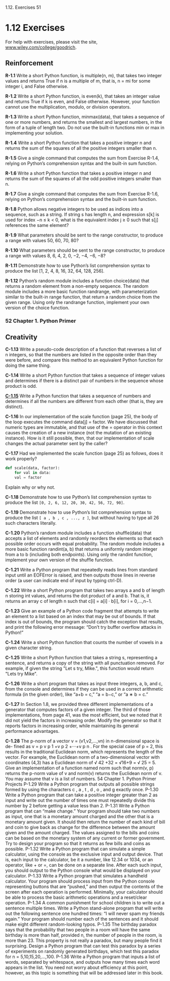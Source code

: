 1.12. Exercises 51

# 1.12 Exercises

For help with exercises, please visit the site, www.wiley.com/college/goodrich.

## Reinforcement

**R-1.1** Write a short Python function, is multiple(n, m), that takes two integer
values and returns True if n is a multiple of m, that is, n = mi for some
integer i, and False otherwise.

**R-1.2** Write a short Python function, is even(k), that takes an integer value and
returns True if k is even, and False otherwise. However, your function
cannot use the multiplication, modulo, or division operators.

**R-1.3** Write a short Python function, minmax(data), that takes a sequence of
one or more numbers, and returns the smallest and largest numbers, in the
form of a tuple of length two. Do not use the built-in functions min or
max in implementing your solution.


**R-1.4** Write a short Python function that takes a positive integer n and returns
the sum of the squares of all the positive integers smaller than n.


**R-1.5** Give a single command that computes the sum from Exercise R-1.4, relying
on Python’s comprehension syntax and the built-in sum function.


**R-1.6** Write a short Python function that takes a positive integer n and returns
the sum of the squares of all the odd positive integers smaller than n.


**R-1.7** Give a single command that computes the sum from Exercise R-1.6, relying
on Python’s comprehension syntax and the built-in sum function.


**R-1.8** Python allows negative integers to be used as indices into a sequence,
such as a string. If string s has length n, and expression s[k] is used for index
−n ≤ k < 0, what is the equivalent index j ≥ 0 such that s[j] references
the same element?


**R-1.9** What parameters should be sent to the range constructor, to produce a
range with values 50, 60, 70, 80?


**R-1.10** What parameters should be sent to the range constructor, to produce a
range with values 8, 6, 4, 2, 0, −2, −4, −6, −8?


**R-1.11** Demonstrate how to use Python’s list comprehension syntax to produce
the list [1, 2, 4, 8, 16, 32, 64, 128, 256].


**R-1.12** Python’s random module includes a function choice(data) that returns a
random element from a non-empty sequence. The random module includes
a more basic function randrange, with parameterization similar to
the built-in range function, that return a random choice from the given
range. Using only the randrange function, implement your own version
of the choice function.


### 52 Chapter 1. Python Primer
## Creativity


**C-1.13** Write a pseudo-code description of a function that reverses a list of n
integers, so that the numbers are listed in the opposite order than they
were before, and compare this method to an equivalent Python function
for doing the same thing.


**C-1.14** Write a short Python function that takes a sequence of integer values and
determines if there is a distinct pair of numbers in the sequence whose
product is odd.


[**C-1.15**](../main/fifteen.py) Write a Python function that takes a sequence of numbers and determines
if all the numbers are different from each other (that is, they are distinct).


**C-1.16** In our implementation of the scale function (page 25), the body of the loop
executes the command data[j] = factor. We have discussed that numeric
types are immutable, and that use of the = operator in this context causes
the creation of a new instance (not the mutation of an existing instance).
How is it still possible, then, that our implementation of scale changes the
actual parameter sent by the caller?


**C-1.17** Had we implemented the scale function (page 25) as follows, does it work
properly?
```python
def scale(data, factor):
    for val in data:
    val = factor
```
Explain why or why not.


**C-1.18** Demonstrate how to use Python’s list comprehension syntax to produce
the list `[0, 2, 6, 12, 20, 30, 42, 56, 72, 90]`.


**C-1.19** Demonstrate how to use Python’s list comprehension syntax to produce
the list `[ a , b , c , ..., z ]`, but without having to type all 26 such
characters literally.


**C-1.20** Python’s random module includes a function shuffle(data) that accepts a
list of elements and randomly reorders the elements so that each possible
order occurs with equal probability. The random module includes a
more basic function randint(a, b) that returns a uniformly random integer
from a to b (including both endpoints). Using only the randint function,
implement your own version of the shuffle function.


**C-1.21** Write a Python program that repeatedly reads lines from standard input
until an EOFError is raised, and then outputs those lines in reverse order
(a user can indicate end of input by typing ctrl-D).


**C-1.22** Write a short Python program that takes two arrays a and b of length n
storing int values, and returns the dot product of a and b. That is, it returns
an array c of length n such that c[i] = a[i] · b[i], for i = 0,...,n−1.


**C-1.23** Give an example of a Python code fragment that attempts to write an element
to a list based on an index that may be out of bounds. If that index
is out of bounds, the program should catch the exception that results, and
print the following error message:
“Don’t try buffer overflow attacks in Python!”


**C-1.24** Write a short Python function that counts the number of vowels in a given
character string.


**C-1.25** Write a short Python function that takes a string s, representing a sentence,
and returns a copy of the string with all punctuation removed. For example,
if given the string "Let s try, Mike.", this function would return
"Lets try Mike".


**C-1.26** Write a short program that takes as input three integers, a, b, and c, from
the console and determines if they can be used in a correct arithmetic
formula (in the given order), like “a+b = c,” “a = b−c,” or “a ∗ b = c.”


**C-1.27** In Section 1.8, we provided three different implementations of a generator
that computes factors of a given integer. The third of those implementations,
from page 41, was the most efficient, but we noted that it did not
yield the factors in increasing order. Modify the generator so that it reports
factors in increasing order, while maintaining its general performance advantages.


**C-1.28** The p-norm of a vector v = (v1,v2,...,vn) in n-dimensional space is de-
fined as
v =
p
v
p
1 +v
p
2 +···+v
p
n .
For the special case of p = 2, this results in the traditional Euclidean
norm, which represents the length of the vector. For example, the Euclidean
norm of a two-dimensional vector with coordinates (4,3) has a
Euclidean norm of √
42 +32 = √16+9 = √
25 = 5. Give an implementation
of a function named norm such that norm(v, p) returns the p-norm
value of v and norm(v) returns the Euclidean norm of v. You may assume
that v is a list of numbers.
54 Chapter 1. Python Primer
Projects
P-1.29 Write a Python program that outputs all possible strings formed by using
the characters c , a , t , d , o , and g exactly once.
P-1.30 Write a Python program that can take a positive integer greater than 2 as
input and write out the number of times one must repeatedly divide this
number by 2 before getting a value less than 2.
P-1.31 Write a Python program that can “make change.” Your program should
take two numbers as input, one that is a monetary amount charged and the
other that is a monetary amount given. It should then return the number
of each kind of bill and coin to give back as change for the difference
between the amount given and the amount charged. The values assigned
to the bills and coins can be based on the monetary system of any current
or former government. Try to design your program so that it returns as
few bills and coins as possible.
P-1.32 Write a Python program that can simulate a simple calculator, using the
console as the exclusive input and output device. That is, each input to the
calculator, be it a number, like 12.34 or 1034, or an operator, like + or =,
can be done on a separate line. After each such input, you should output
to the Python console what would be displayed on your calculator.
P-1.33 Write a Python program that simulates a handheld calculator. Your program
should process input from the Python console representing buttons
that are “pushed,” and then output the contents of the screen after each operation
is performed. Minimally, your calculator should be able to process
the basic arithmetic operations and a reset/clear operation.
P-1.34 A common punishment for school children is to write out a sentence multiple
times. Write a Python stand-alone program that will write out the
following sentence one hundred times: “I will never spam my friends
again.” Your program should number each of the sentences and it should
make eight different random-looking typos.
P-1.35 The birthday paradox says that the probability that two people in a room
will have the same birthday is more than half, provided n, the number of
people in the room, is more than 23. This property is not really a paradox,
but many people find it surprising. Design a Python program that can test
this paradox by a series of experiments on randomly generated birthdays,
which test this paradox for n = 5,10,15,20,...,100.
P-1.36 Write a Python program that inputs a list of words, separated by whitespace,
and outputs how many times each word appears in the list. You
need not worry about efficiency at this point, however, as this topic is
something that will be addressed later in this book.
